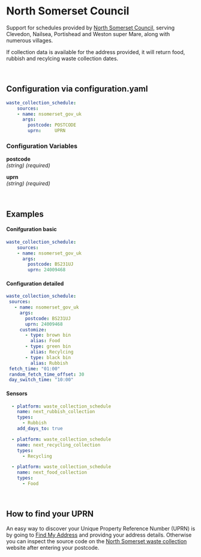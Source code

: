 # North Somerset Council

Support for schedules provided by [North Somerset Council](https://www.n-somerset.gov.uk/), serving Clevedon, Nailsea, Portishead and Weston super Mare, along with numerous villages.

If collection data is available for the address provided, it will return food, rubbish and recylcing waste collection dates.

<br />

## Configuration via configuration.yaml

```yaml
waste_collection_schedule:
    sources:
    - name: nsomerset_gov_uk
      args:
        postcode: POSTCODE
        uprn:     UPRN
```   
### Configuration Variables

**postcode**<br>
*(string) (required)*

**uprn**<br>
*(string) (required)*
 
<br />

## Examples
#### Conifguration basic
```yaml
waste_collection_schedule:
    sources:
    - name: nsomerset_gov_uk
      args:
        postcode: BS231UJ
        uprn: 24009468
```
 
 #### Configuration detailed
 ```yaml
 waste_collection_schedule:
  sources:
    - name: nsomerset_gov_uk
      args:
        postcode: BS231UJ
        uprn: 24009468
      customize:
        - type: brown bin
          alias: Food
        - type: green bin
          alias: Recylcing
        - type: black bin
          alias: Rubbish
  fetch_time: "01:00"
  random_fetch_time_offset: 30
  day_switch_time: "10:00"
```

#### Sensors
```yaml
  - platform: waste_collection_schedule
    name: next_rubbish_collection
    types:
      - Rubbish
    add_days_to: true

  - platform: waste_collection_schedule
    name: next_recycling_collection
    types:
      - Recycling

  - platform: waste_collection_schedule
    name: next_food_collection
    types:
      - Food
```

<br />

## How to find your UPRN
An easy way to discover your Unique Property Reference Number (UPRN) is by going to [Find My Address](https://www.findmyaddress.co.uk/) and providng your address details. Otherwise you can inspect the source code on the [North Somerset waste collection](https://forms.n-somerset.gov.uk/Waste/CollectionSchedule) website after entering your postcode. 
